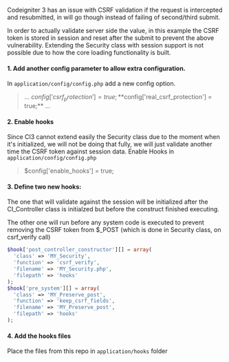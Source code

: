 Codeigniter 3 has an issue with CSRF validation if the request is intercepted and resubmitted, in will go though instead of failing of second/third submit.

In order to actually validate server side the value, in this example the CSRF token is stored in session and reset after the submit to prevent the above vulnerability.
Extending the Security class with session support is not possible due to how the core loading functionality is built.

#### 1. Add another  config parameter to allow extra configuration.
In `application/config/config.php` add a new config option.
>... 
$config['csrf_protection'] = true;
**$config['real_csrf_protection'] = true;**
...

#### 2. Enable hooks
Since CI3 cannot extend easily the Security class due to the moment when it's initialized, we will not be doing that fully, we will just validate another time the CSRF token against session data.
 Enable Hooks in  `application/config/config.php` 
> $config['enable_hooks'] = true;

#### 3. Define two new hooks:
The one that will validate against the session will be initialized after the CI_Controller class is initialzed but before the construct finished executing.

The other one will run before any system code is executed to prevent removing the CSRF token from $_POST (which is done in Security class, on csrf_verify call)

```php
$hook['post_controller_constructor'][] = array(
  'class' => 'MY_Security',
  'function' => 'csrf_verify',
  'filename' => 'MY_Security.php',
  'filepath' => 'hooks'
);
$hook['pre_system'][] = array(
  'class' => 'MY_Preserve_post',
  'function' => 'keep_csrf_fields',
  'filename' => 'MY_Preserve_post',
  'filepath' => 'hooks'
);
```

#### 4. Add the hooks files 
Place the files from this repo in `application/hooks` folder
